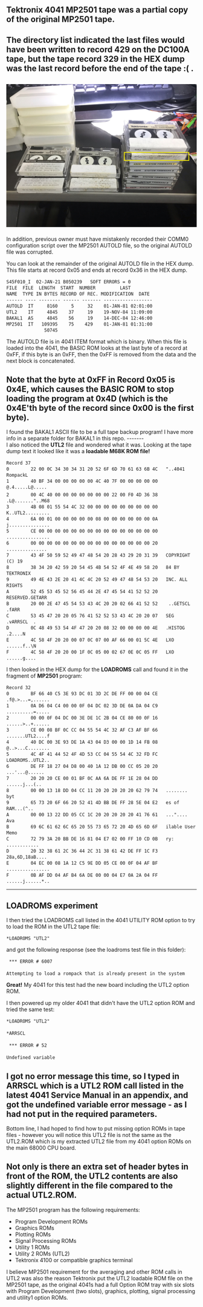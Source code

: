 Tektronix 4041 MP2501 tape was a partial copy of the original MP2501 tape.
-------
The directory list indicated the last files would have been written to record 429 on the DC100A tape, but the tape record 329 in the HEX dump was the last record before the end of the tape :( .
-------
![MP2501 tape](./MP2501%20tape.jpg)
-------
In addition, previous owner must have mistakenly recorded their COMM0 configuration script over the MP2501 AUTOLD file, so the original AUTOLD file was corrupted.

You can look at the remainder of the original AUTOLD file in the HEX dump.  This file starts at record 0x05 and ends at record 0x36 in the HEX dump.
```Assembly
S45F010_I  02-JAN-21 B050239   SOFT ERRORS = 0        
FILE  FILE  LENGTH  START  NUMBER         LAST       
NAME  TYPE IN BYTES RECORD OF REC. MODIFICATION  DATE
------ ---- -------- ------ ------- ------------------
AUTOLD  IT     8160     5     32    01-JAN-81 02:01:00
UTL2    IT     4845    37     19    19-NOV-84 11:09:00
BAKAL1  AS     4845    56     19    14-DEC-84 12:46:00
MP2501  IT   109395    75    429    01-JAN-81 01:31:00
              50745                                   
```
The AUTOLD file is in 4041 ITEM format which is binary.  When this file is loaded into the 4041, the BASIC ROM looks at the last byte of a record at 0xFF, if this byte is an 0xFF, then the 0xFF is removed from the data and the next block is concatenated.

Note that the byte at 0xFF in Record 0x05 is 0x4E, which causes the BASIC ROM to stop loading the program at 0x4D (which is the 0x4E'th byte of the record since 0x00 is the first byte).
-------
I found the BAKAL1 ASCII file to be a full tape backup program!  I have more info in a separate folder for BAKAL1 in this repo.
-------\
I also noticed the **UTL2** file and wondered what it was.  Looking at the tape dump text it looked like it was a **loadable M68K ROM file!**

```Assembly
Record 37
0        22 00 0C 34 30 34 31 20 52 6F 6D 70 61 63 6B 4C   "..4041 RompackL
1        40 BF 34 00 00 00 00 00 4C 40 7F 00 00 00 00 00   @.4.....L@.....
2        00 4C 40 00 00 00 00 00 00 00 22 00 F0 4D 36 38   .L@......."..M68
3        4B 08 01 55 54 4C 32 00 00 00 00 00 00 00 00 00   K..UTL2.........
4        6A 00 01 00 00 00 00 00 08 00 00 00 00 00 00 0A   j...............
5        CE 00 00 00 00 00 00 00 00 00 00 00 00 00 00 00   ................
6        00 00 00 00 00 00 00 00 00 00 00 00 00 00 00 20   ............... 
7        43 4F 50 59 52 49 47 48 54 20 28 43 29 20 31 39   COPYRIGHT (C) 19
8        38 34 20 42 59 20 54 45 4B 54 52 4F 4E 49 58 20   84 BY TEKTRONIX 
9        49 4E 43 2E 20 41 4C 4C 20 52 49 47 48 54 53 20   INC. ALL RIGHTS 
A        52 45 53 45 52 56 45 44 2E 47 45 54 41 52 52 20   RESERVED.GETARR 
B        20 00 2E 47 45 54 53 43 4C 20 20 02 66 41 52 52    ..GETSCL  .fARR
C        53 45 47 20 20 05 76 41 52 52 53 43 4C 20 20 07   SEG  .vARRSCL  .
D        0C 48 49 53 54 4F 47 20 20 08 32 00 00 00 00 4E   .HISTOG  .2....N
E        4C 58 4F 20 20 00 07 0C 07 00 AF 66 00 01 5C 4E   LXO  ......f..\N
F        4C 58 4F 20 20 00 1F 0C 05 00 02 67 0E 0C 05 FF   LXO  ......g....
```
I then looked in the HEX dump for the **LOADROMS** call and found it in the fragment of **MP2501** program:

```Assembly
Record 32
0        BF 66 40 C5 3E 93 DC 01 3D 2C DE FF 00 00 04 CE   .f@.>...=,......
1        0A D6 04 C4 00 00 0F 04 DC 02 3D DE 0A DA 04 C9   ..........=.....
2        00 00 0F 04 DC 00 3E DE 1C 2B 04 CE 80 00 0F 16   ......>..+......
3        CE 00 08 BF 0C CC 04 55 54 4C 32 AF C3 AF BF 66   .......UTL2....f
4        40 DC 00 3E 93 DE 1A 43 04 D3 00 00 1D 14 FB 08   @..>...C........
5        4C 4F 41 44 52 4F 4D 53 CC 04 55 54 4C 32 FD FC   LOADROMS..UTL2..
6        DE FF 18 27 04 D8 00 40 1A 12 DB 00 CC 05 20 20   ...'...@......  
7        20 20 20 CE 00 01 BF 0C AA 6A DE FF 1E 28 04 DD      ......j...(..
8        00 00 13 18 DD 04 CC 11 20 20 20 20 20 62 79 74   ........     byt
9        65 73 20 6F 66 20 52 41 4D BB DE FF 28 5E 04 E2   es of RAM...(^..
A        00 00 13 22 DD 05 CC 1C 20 20 20 20 20 41 76 61   ..."....     Ava
B        69 6C 61 62 6C 65 20 55 73 65 72 20 4D 65 6D 6F   ilable User Memo
C        72 79 3A 20 BB DE 16 81 04 E7 02 00 FF 10 CD 0B   ry: ............
D        20 32 38 61 2C 36 44 2C 31 38 61 42 DE FF 1C F3    28a,6D,18aB....
E        04 EC 00 08 1A 12 C5 9E DD 05 CE 00 0F 04 AF BF   ................
F        0B AF DD 04 AF B4 6A DE 00 00 04 E7 0A 2A 04 FF   ......j......*..
```
------
LOADROMS experiment
------
I then tried the LOADROMS call listed in the 4041 UTILITY ROM option to try to load the ROM in the UTL2 tape file:

```Assembly
*LOADROMS "UTL2"
```
and got the following response (see the loadroms test file in this folder):
```Assembly
 *** ERROR # 6007
                                                             
Attempting to load a rompack that is already present in the system
```
**Great!**  My 4041 for this test had the new board including the UTL2 option ROM.

I then powered up my older 4041 that didn't have the UTL2 option ROM and tried the same test:
```Assembly
*LOADROMS "UTL2"
                                                               
*ARRSCL
                                                                               
 *** ERROR # 52
                                                               
Undefined variable
```
I got no error message this time, so I typed in ARRSCL which is a UTL2 ROM call listed in the latest 4041 Service Manual in an appendix, and got the undefined variable error message - as I had not put in the required parameters.
-----
Bottom line, I had hoped to find how to put missing option ROMs in tape files - however you will notice this UTL2 file is not the same as the UTL2.ROM which is my extracted UTL2 file from my 4041 option ROMs on the main 68000 CPU board.

Not only is there an extra set of header bytes in front of the ROM, the UTL2 contents are also slightly different in the file compared to the actual UTL2.ROM.
----------
The MP2501 program has the following requirements:
* Program Development ROMs
* Graphics ROMs
* Plotting ROMs
* Signal Processing ROMs
* Utility 1 ROMs
* Utility 2 ROMs (UTL2)
* Tektronix 4100 or compatible graphics terminal
           
I believe MP2501 requirement for the averaging and other ROM calls in UTL2 was also the reason Tektronix put the UTL2 loadable ROM file on the MP2501 tape, as the original 4041s had a full Option ROM tray with six slots with Program Development (two slots), graphics, plotting, signal processing and utility1 option ROMs.
